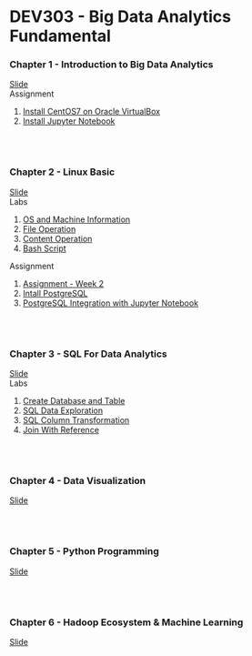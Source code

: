 # DEV303 - Big Data Analytics Fundamental

### Chapter 1 - Introduction to Big Data Analytics
[Slide](https://www.dropbox.com/s/fz682p6y0rganke/Module%2001%20-%20Introduction%20to%20Data%20Analytics.pdf?dl=0) <br>
Assignment <br>
1. [Install CentOS7 on Oracle VirtualBox](https://github.com/project303/DEV303/blob/main/Install%20CentOS7.md) <br>
2. [Install Jupyter Notebook](https://github.com/project303/DEV303/blob/main/Install%20Jupyter%20Notebook.md)

<br>
<br>

### Chapter 2 - Linux Basic
[Slide](https://www.dropbox.com/s/hxy612o9vmdv4xy/Module%2002%20-%20Linux%20Basic.pdf?dl=0) <br>
Labs <br>
1. [OS and Machine Information](https://github.com/project303/DEV303/blob/main/OS%20and%20Machine%20Information.ipynb)
2. [File Operation](https://github.com/project303/DEV303/blob/main/File%20Operation.ipynb)
3. [Content Operation](https://github.com/project303/DEV303/blob/main/Content%20Operation.ipynb)
4. [Bash Script](https://github.com/project303/DEV303/blob/main/Bash%20Script.ipynb)

Assignment <br>
1. [Assignment - Week 2](https://github.com/project303/DEV303/blob/main/Assignment%20-%20Week02.ipynb) <br>
2. [Intall PostgreSQL](https://github.com/project303/DEV303/blob/main/Install%20PostgreSQL.md)<br>
3. [PostgreSQL Integration with Jupyter Notebook](https://github.com/project303/DEV303/blob/main/PostgreSQL%20Integration%20with%20Jupyter%20Notebook.md)

<br>
<br>

### Chapter 3 - SQL For Data Analytics
[Slide](https://www.dropbox.com/s/rgbbbs37xcbvrdi/Module%2003%20-%20SQL%20For%20Data%20Analytics.pdf?dl=0) <br>
Labs <br>
1. [Create Database and Table](https://github.com/project303/DEV303/blob/main/PostgreSQL%20-%20Create%20Database%20and%20Table.ipynb)
2. [SQL Data Exploration](https://github.com/project303/DEV303/blob/main/PostgreSQL%20-%20SQL%20Data%20Exploration.ipynb)
3. [SQL Column Transformation](https://github.com/project303/DEV303/blob/main/PostgreSQL%20-%20SQL%20Column%20Transformation.ipynb)
4. [Join With Reference](https://github.com/project303/DEV303/blob/main/PostgreSQL%20-%20Left%20Join.ipynb)

<br>
<br>

### Chapter 4 - Data Visualization
[Slide](https://www.dropbox.com/s/0nuv1s351gbitk7/Module%2004%20-%20Data%20Visualization.pdf?dl=0)

<br>
<br>

### Chapter 5 - Python Programming
[Slide]()

<br>
<br>

### Chapter 6 - Hadoop Ecosystem & Machine Learning
[Slide]()

